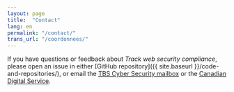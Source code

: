 ```yaml
---
layout: page
title:  "Contact"
lang: en
permalink: "/contact/"
trans_url: "/coordonnees/"
---
```


If you have questions or feedback about *Track web security compliance*, please open an issue in either [GitHub repository]({{ site.baseurl }}/code-and-repositories/), or email the [TBS Cyber Security mailbox](mailto:zzTBSCybers@tbs-sct.gc.ca) or the [Canadian Digital Service](mailto:cds-snc@tbs-sct.gc.ca).  
